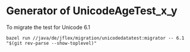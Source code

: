 # Generator of UnicodeAgeTest_x_y

To migrate the test for Unicode 6.1

    bazel run //java/de/jflex/migration/unicodedatatest:migrator -- 6.1 "$(git rev-parse --show-toplevel)"
